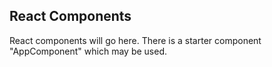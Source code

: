 React Components
----------------

React components will go here. There is a starter component "AppComponent" which may be used.